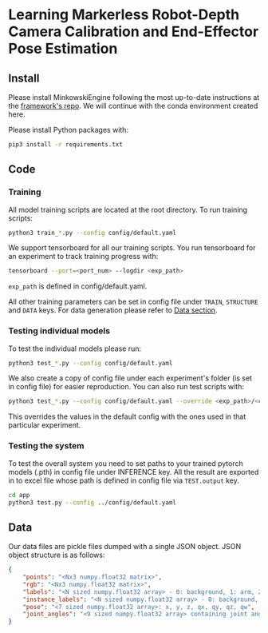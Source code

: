 # Learning Markerless Robot-Depth Camera Calibration and End-Effector Pose Estimation

## Install
Please install MinkowskiEngine following the most up-to-date instructions at the [framework's repo](https://github.com/NVIDIA/MinkowskiEngine#Installation). We will continue with the conda environment created here.

Please install Python packages with:
```bash
pip3 install -r requirements.txt
```

## Code
### Training
All model training scripts are located at the root directory. To run training scripts:
```sh
python3 train_*.py --config config/default.yaml
```

We support tensorboard for all our training scripts. You run tensorboard for an experiment to track training progress with:
```sh
tensorboard --port=<port_num> --logdir <exp_path>
```
`exp_path` is defined in config/default.yaml.

All other training parameters can be set in config file under `TRAIN`, `STRUCTURE` and `DATA` keys. For data generation please refer to [Data section](#data).

### Testing individual models
To test the individual models please run:
```sh
python3 test_*.py --config config/default.yaml
```
We also create a copy of config file under each experiment's folder (is set in config file) for easier reproduction. You can also run test scripts with:
```sh
python3 test_*.py --config config/default.yaml --override <exp_path>/<config_file>
```
This overrides the values in the default config with the ones used in that particular experiment.

### Testing the system
To test the overall system you need to set paths to your trained pytorch models (.pth) in config file under INFERENCE key. All the result are exported in to excel file whose path is defined in config file via `TEST.output` key.
```sh
cd app
python3 test.py --config ../config/default.yaml
```

## Data
Our data files are pickle files dumped with a single JSON object. JSON object structure is as follows:
```JSON
{
    "points": "<Nx3 numpy.float32 matrix>",
    "rgb": "<Nx3 numpy.float32 matrix>",
    "labels": "<N sized numpy.float32 array> - 0: background, 1: arm, 2: end-effector",
    "instance_labels": "<N sized numpy.float32 array> - 0: background, 1: arm, 2: end-effector",
    "pose": "<7 sized numpy.float32 array>: x, y, z, qx, qy, qz, qw",
    "joint_angles": "<9 sized numpy.float32 array> containing joint angles"
}
```
